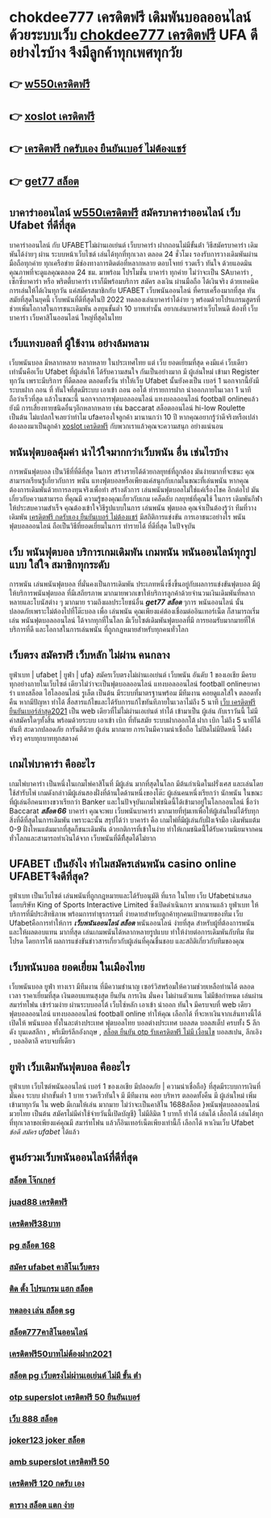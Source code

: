 # chokdee777 เครดิตฟรี  เดิมพันบอลออนไลน์ ด้วยระบบเว็บ [chokdee777 เครดิตฟรี](https://mabet.net/) UFA ดีอย่างไรบ้าง จึงมีลูกค้าทุกเพศทุกวัย

## 👉 [w550เครดิตฟรี](https://mabet.net/)
## 👉 [xoslot เครดิตฟรี](https://mabet.net/20-free-100/)
## 👉 [เครดิตฟรี กดรับเอง ยืนยันเบอร์ ไม่ต้องแชร์](https://mabet.net/register/)
## 👉 [get77 สล็อต](https://mabet.net/register/)

## บาคาร่าออนไลน์  [w550เครดิตฟรี](https://mabet.net/20-free-100/) สมัครบาคาร่าออนไลน์  เว็บ Ufabet  ที่ดีที่สุด

บาคาร่าออนไลน์ กับ UFABETไม่ผ่านเอเย่นต์   เว็บบาคาร่า ฝากถอนไม่มีขั้นต่ํา วิธีสมัครบาคาร่า เดิมพันได้ง่ายๆ ผ่าน ระบบหน้าเว็บไซต์ เล่นได้ทุกที่ทุกเวลา ตลอด 24 ชั่วโมง รองรับการวางเดิมพันผ่านมือถือทุกค่าย ทุกเครือข่าย มีช่องทางการติดต่อที่หลากหลาย ตอบโจทย์ รวดเร็ว ทันใจ ด้วยแอดมินคุณภาพที่จะดูแลคุณตลอด 24 ชม. มาพร้อม โปรโมชั่น บาคาร่า  ทุกค่าย ไม่ว่าจะเป็น SAบาคาร่า , เซ็กซี่บาคาร่า หรือ พริตตี้บาคาร่า เราก็มีพร้อมบริการ สมัคร ลงเงิน ผ่านมือถือ ได้เงินจริง ด้วยเทคนิคการเล่นให้ได้เงินทุกวัน แค่สมัครสมาชิกกับ UFABET เว็บพนันออนไลน์ ที่ครบเครื่องมากที่สุด ทันสมัยที่สุดในยุคนี้ เว็บพนันที่ดีที่สุดในปี 2022 ทดลองเล่นบาคาร่าได้ง่าย ๆ พร้อมด้วยโปรแกรมสูตรที่ช่วยเพิ่มโอกาสในการชนะเดิมพัน ลงทุนขั้นต่ำ 10 บาทเท่านั้น อยากเล่นบาคาร่าเว็บไหนดี ต้องที่ เว็บบาคาร่า   เว็บคาสิโนออนไลน์ ใหญ่ที่สุดในไทย


##  เว็บแทงบอลที่ ผู้ใช้งาน อย่างล้มหลาม

 เว็บพนันบอล มีหลากหลาย  หลากหลาย ในประเทศไทย แต่ เว็บ ยอดเยี่ยมที่สุด คงมีแค่ เว็บเดียวเท่านั้นคือเว็บ Ufabet ที่ผู้เล่นให้ ได้รับความสนใจ กันเป็นอย่างมาก มี ผู้เล่นใหม่ เข้ามา Register ทุกวัน เพราะมีบริการ ที่ดีตลอด ตลอดทั้งวัน  ทำให้เว็บ Ufabet นั้นยังคงเป็น เบอร์ 1 นอกจากนี้ยังมีระบบฝาก  ถอน ที่ ทันใจที่สุดมีระบบ เอาเข้า ถอน  ออโต้ ทำรายการฝาก   นำออกภายในเวลา 1 นาทีถือว่าเร็วที่สุด แล้วในขณะนี้ นอกจากการฟุตบอลออนไลน์ แทงบอลออนไลน์ football onlineแล้วยังมี การเสี่ยงทายชนิดอื่นๆอีกหลากหลาย   เช่น  baccarat  สล็อตออนไลน์   hi-low    Roulette   เป็นต้น ไม่แปลกใจเลยว่าทำไม ufaครองใจลูกค้า มานานกว่า 10 ปี หากคุณอยากรู้ว่าดีจริงหรือเปล่าต้องลองมาเป็นลูกค้า [xoslot เครดิตฟรี](https://mabet.net/register/) กับพวกเราแล้วคุณจะความสนุก อย่างแน่นอน


##  พนันฟุตบอลคุ้มค่า  น่าไว้ใจมากกว่าเว็บพนัน อื่น เช่นไรบ้าง 

 การพนันฟุตบอล เป็นวิธีที่ที่ดีที่สุด ในการ สร้างรายได้ด้วยกลยุทธ์ที่ถูกต้อง มันง่ายมากที่จะชนะ คุณสามารถเรียนรู้เกี่ยวกับการ พนัน  แทงฟุตบอลหรือเพียงแค่สนุกกับเกมในขณะที่เล่นพนัน หากคุณต้องการเดิมพันด้วยการลงทุนจริงเพื่อทำ สร้างตัวการ เล่นพนันฟุตบอลไม่ใช่แค่เรื่องโชค  อีกต่อไป มันเกี่ยวกับความสามารถ ที่คุณมี ความรู้ของคุณเกี่ยวกับเกม  เคล็ดลับ กลยุทธ์ที่คุณใช้ ในการ เดิมพันกีฬา ให้ประสบความสำเร็จ คุณต้องเข้าใจวิธีรูปแบบในการ เล่นพนัน ฟุตบอล คุณจำเป็นต้องรู้ว่า ทีมที่วางเดิมพัน [เครดิตฟรี กดรับเอง ยืนยันเบอร์ ไม่ต้องแชร์](https://mabet.net/register/) มีสถิติการแข่งขัน การเอาชนะอย่างไร พนันฟุตบอลออนไลน์ ถือเป็นวิธีที่ยอดเยี่ยมในการ ทำรายได้ ที่ดีที่สุด ในปัจจุบัน

## เว็บ  พนันฟุตบอล บริการเกมเดิมพัน เกมพนัน พนันออนไลน์ทุกรูปแบบ ใส่ใจ สมาชิกทุกระดับ 

การพนัน เล่นพนันฟุตบอล ที่มั่นคงเป็นการเดิมพัน ประเภทหนึ่งซึ่งขึ้นอยู่กับผลการแข่งขันฟุตบอล มีผู้ให้บริการพนันฟุตบอล ที่มีเสถียรภาพ มากมายพวกเขาให้บริการลูกค้าด้วยจำนวนเงินเดิมพันที่หลากหลายและโบนัสต่าง ๆ มากมาย รวมถึงผลประโยชน์อื่น ***get77 สล็อต*** ๆการ พนันออนไลน์ นั้นปลอดภัยเพราะไม่ต้องไปที่โต๊ะบอล เพื่อ เล่นพนัน คุณเพียงแค่ต้องเชื่อมต่ออินเทอร์เน็ต ก็สามารถเริ่มเล่น พนันฟุตบอลออนไลน์ ได้จากทุกที่ในโลก มีเว็บไซต์เดิมพันฟุตบอลที่มี การยอมรับมากมายที่ให้บริการที่ดี และโอกาสในการเล่นพนัน ที่ถูกกฎหมายสำหรับทุกคนทั่วโลก 

## เว็บตรง สมัครฟรี  เว็บหลัก ไม่ผ่าน คนกลาง 

ยูฟ่าเบท | ufabet | ยูฟ่า | ufa} สมัครเว็บตรงไม่ผ่านเอเย่นต์     เว็บพนัน อันดับ 1  ของเอเชีย มีครบทุกอย่างภายในเว็บไซต์ เดียวไม่ว่าจะเป็นฟุตบอลออนไลน์ แทงบอลออนไลน์ football onlineบาคาร่า    แทงสล็อต ไฮโลออนไลน์    รูเล็ต  เป็นต้น มีระบบที่มาตรฐานพร้อม มีทีมงาน คอยดูแลใส่ใจ ตลอดทั้งคืน หากมีปัญหา ทำได้  สื่อสารแก้ไขและได้รับการแก้ไขทันทีภายในเวลาไม่ถึง 5 นาที [เว็บ เครดิตฟรี ยืนยันเบอร์ล่าสุด2021](https://mabet.net/credit-free-50/) เป็น web เดียวที่ไม่ไม่ผ่านเอเย่นต์   ทำได้ เข้ามาเป็น ผู้เล่น กับเราวันนี้ ไม่มีค่าสมัครใดๆทั้งสิ้น พร้อมด้วยระบบ เอาเข้า  เบิก ที่ทันสมัย ระบบฝากออกโต้ ฝาก   เบิก ไม่ถึง 5 นาทีได้ทันที สะดวกปลอดภัย การันตีด้วย ผู้เล่น มากมาย  การเงินมีความน่าเชื่อถือ ไม่ปิดไม่มีปิดหนี ได้ตังจริงๆ ครบทุกบาททุกสตางค์


##  เกมไพ่บาคาร่า คืออะไร  

 เกมไพ่บาคาร่า เป็นหนึ่งในเกมไพ่คาสิโนที่  มีผู้เล่น มากที่สุดในโลก มีต้นกำเนิดในฝรั่งเศส และเล่นโดยใช้สำรับไพ่ เกมดังกล่าวมีผู้เล่นสองฝั่งที่ด้านใดด้านหนึ่งของโต๊ะ ผู้เล่นคนหนึ่งเรียกว่า นักพนัน  ในขณะที่ผู้เล่นอีกคนทางขวาเรียกว่า  Banker และในปัจจุบันเกมไพ่ชนิดนี้ได้เข้ามาอยู่ในโลกออนไลน์ ชื่อว่า  Baccarat ***สล็อต 66*** บาคาร่า  คุณจะพบ  เว็บพนันบาคาร่า มากมายที่ทุ่มเทเพื่อให้ผู้เล่นใหม่ได้รับทุกสิ่งที่ดีที่สุดในการเดิมพัน เพราะฉะนั้น สรุปได้ว่า บาคาร่า คือ เกมไพ่ที่มีผู้เล่นกับฝั่งเจ้ามือ เดิมพันแต้ม 0-9 ฝั่งไหนแต้มมากที่สุดก็ชนะเดิมพัน ด้วยกติการที่เข้าในง่าย ทำให้เกมชนิดนี้่ได้รับความนิยมจากคนทั่วโลกและสามารถทำเงินได้จาก เว็บพนันที่ดีทีึ่สุดได้ไม่ยาก




## UFABET เป็นยังไง ทำไมสมัครเล่นพนัน casino online   UFABETจึงดีที่สุด?

 ยูฟ่าเบท  เป็นเว็บไซต์  เล่นพนันที่ถูกกฎหมายและได้รับอนุมัติ  ที่แรก ในไทย  เว็บ Ufabetนำเสนอ โดยบริษัท King of Sports Interactive Limited ซึ่งเปิดดำเนินการ มากนานแล้ว  ยูฟ่าเบท ให้บริการที่มีประสิทธิภาพ พร้อมการทำธุรกรรมที่ ง่ายดายสำหรับลูกค้าทุกคนเป้าหมายของทีม เว็บ Ufabetคือการทำให้การ ***เว็บพนันออนไลน์ สล็อต*** พนันออนไลน์ ง่ายที่สุด สำหรับผู้ที่ต้องการพนัน และให้ผลตอบแทน มากที่สุด เล่นเกมพนันได้หลากหลายรูปแบบ ทำให้ง่ายต่อการเดิมพันกับทีม ทีมโปรด โดยการให้ ผลการแข่งขันข่าวสารเกี่ยวกับผู้เล่นที่คุณชื่นชอบ และสถิติเกี่ยวกับทีมของคุณ


## เว็บพนันบอล  ยอดเยี่ยม  ในเมืองไทย 

 เว็บพนันบอล   ยูฟ่า  ทางเรา มีทีมงาน  ที่มีความชำนาญ  เซอร์วิสพร้อมให้ความช่วยเหลือท่านได้ ตลอดเวลา   ราคาเยี่ยมที่สุด   เงินตอบแทนสุงสุด   ยืนยัน  การเงิน  มั่นคง  ไม่ผ่านตัวแทน  ไม่มีข้อกำหนด   เล่นผ่าน สมาร์ทโฟน   เข้าร่วมง่าย  ผ่านระบบออโต้  เว็บไซ์หลัก  เอาเข้า  นำออก ทันใจ มีครบจบที่ web  เดียว ฟุตบอลออนไลน์ แทงบอลออนไลน์ football online ทำให้คุณ เลือกได้ ที่จะหาเงินจากเส้นทางนี้ได้ เปิดให้ พนันบอล  ทั้งในละต่างประเทศ  ฟุตบอลไทย  บอลต่างประเทศ บอลสด บอลสเต็ป  ครบทั้ง 5 ลีก ดัง บุนเดสลีกา , พรีเมียร์ลีกอังกฤษ , [สล็อต ยืนยัน otp รับเครดิตฟรี ไม่มี เงื่อนไข](https://member.mabet.net/?action=login)  บอลสเปน, ลีกเอิง ,  บอลอิตาลี ครบจบที่เดียว

##  ยูฟ่า  เว็บเดิมพันฟุตบอล  คืออะไร 

ยูฟ่าเบท  เว็บไซต์พนันออนไลน์  เบอร์ 1 ของเอเชีย มีปลอดภัย | ความน่าเชื่อถือ} ที่สุดมีระบบการเงินที่มั่นคง ระบบ ฝากขั้นต่ำ 1 บาท  รวดเร็วทันใจ มี มีทีมงาน คอย บริหาร ตลอดทั้งคืน มี ผู้เล่นใหม่ เพิ่มเข้ามาทุกวัน ใน web มีเกมให้เล่น มากมาย ไม่ว่าจะเป็นคาสิโน 1688สล็อต  }พนันฟุตบอลออนไลน์   มวยไทย เป็นต้น  สมัครไม่มีค่าใช้จ่ายวันนี้เปิดบัญชี} ไม่มีลิมิต 1 บาทก็ ทำได้ เล่นได้  เลือกได้ เล่นได้ทุกที่ทุกเวลาขอเพียงแค่คุณมี สมาร์ทโฟน แล้วก็อินเทอร์เน็ตเพียงเท่านี้ก็ เลือกได้ หาเงินเว็บ Ufabet *ข้อดี สมัคร ufabet* ได้แล้ว


## ศูนย์รวมเว็บพนันออนไลน์ที่ดีที่สุด

### [สล็อต โจ๊กเกอร์](https://atom.io/themes/MABET.net%20สล็อตเว็บตรง%20dclub77%20เครดิตฟรี%20008%20สล็อต%20สล็อตอตกหนัก%2020รับ100)
### [juad88 เครดิตฟรี](https://atom.io/themes/MABET.net%20สล็อตเว็บตรง%20โปร%20สล็อต%20สมาชิกใหม่%20pg%20008%20สล็อต%20สล็อตอตกหนัก%2020รับ100)
### [เครดิตฟรี38บาท](https://atom.io/themes/MABET.net%20สล็อตเว็บตรง%20wm789เครดิตฟรี%20008%20สล็อต%20สล็อตอตกหนัก%2020รับ100)
### [pg สล็อต 168](https://atom.io/themes/MABET.net%20สล็อตเว็บตรง%20สล็อต%20pp%20ทดลองเล่น%20008%20สล็อต%20สล็อตอตกหนัก%2020รับ100)
### [สมัคร ufabet คาสิโนเว็บตรง](https://atom.io/themes/MABET.net%20สล็อตเว็บตรง%20สล็อต%20888%20008%20สล็อต%20สล็อตอตกหนัก%2020รับ100)
### [ติด ตั้ง โปรแกรม แฮก สล็อต](https://atom.io/themes/MABET.net%20สล็อตเว็บตรง%20เครดิตฟรี%20100%20ทำ%20300%20ถอนได้หมด%20008%20สล็อต%20สล็อตอตกหนัก%2020รับ100)
### [ทดลอง เล่น สล็อต sg](https://atom.io/themes/MABET.net%20สล็อตเว็บตรง%20สล็อต%20111%20008%20สล็อต%20สล็อตอตกหนัก%2020รับ100)
### [สล็อต777คาสิโนออนไลน์](https://atom.io/themes/MABET.net%20สล็อตเว็บตรง%20full%20slotเครดิตฟรี%20008%20สล็อต%20สล็อตอตกหนัก%2020รับ100)
### [เครดิตฟรี50บาทไม่ต้องฝาก2021](https://atom.io/themes/MABET.net%20สล็อตเว็บตรง%20ae%20gaming%20เครดิตฟรี%2050%20008%20สล็อต%20สล็อตอตกหนัก%2020รับ100)
### [สล็อต pg เว็บตรงไม่ผ่านเอเย่นต์ ไม่มี ขั้น ต่ํา](https://atom.io/themes/MABET.net%20สล็อตเว็บตรง%20สล็อต%20ทดลองเล่น%20เครดิตฟรี%20ไม่ต้องฝากก่อน%20ไม่ต้องแชร์%20ยืนยันเบอร์โทรศัพท์%20008%20สล็อต%20สล็อตอตกหนัก%2020รับ100)
### [otp superslot เครดิตฟรี 50 ยืนยันเบอร์](https://atom.io/themes/MABET.net%20สล็อตเว็บตรง%20เครดิตฟรี%20กดรับเอง%20ทุก%20ชั่วโมง%20008%20สล็อต%20สล็อตอตกหนัก%2020รับ100)
### [เว็บ 888 สล็อต](https://atom.io/themes/MABET.net%20สล็อตเว็บตรง%20joker%20เครดิตฟรี%2050%20ยืนยันเบอร์%20008%20สล็อต%20สล็อตอตกหนัก%2020รับ100)
### [joker123 joker สล็อต](https://atom.io/themes/MABET.net%20สล็อตเว็บตรง%20mgmสล็อต%20008%20สล็อต%20สล็อตอตกหนัก%2020รับ100)
### [amb superslot เครดิตฟรี 50](https://atom.io/themes/MABET.net%20สล็อตเว็บตรง%20bet2you%20เครดิตฟรี%20008%20สล็อต%20สล็อตอตกหนัก%2020รับ100)
### [เครดิตฟรี 120 กดรับ เอง](https://atom.io/themes/MABET.net%20สล็อตเว็บตรง%20winner55%20เครดิตฟรี%20100%20ล่าสุด%20008%20สล็อต%20สล็อตอตกหนัก%2020รับ100)
### [ตาราง สล็อต แตก ง่าย](https://atom.io/themes/MABET.net%20สล็อตเว็บตรง%2077%20jili%20เครดิตฟรี%20008%20สล็อต%20สล็อตอตกหนัก%2020รับ100)
